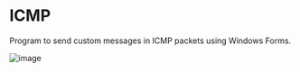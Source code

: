 # ICMP
Program to send custom messages in ICMP packets using Windows Forms.

![image](https://user-images.githubusercontent.com/44329097/162615616-eaaa9ee4-6de7-4624-8efd-aaec07891f0e.png)
